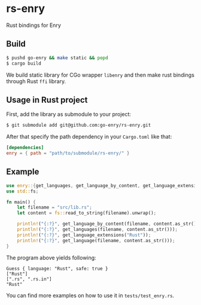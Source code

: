 # rs-enry
Rust bindings for Enry

## Build

```bash
$ pushd go-enry && make static && popd
$ cargo build
```

We build static library for CGo wrapper `libenry` and then make rust bindings through Rust `ffi` library.

## Usage in Rust project

First, add the library as submodule to your project:

```bash
$ git submodule add git@github.com:go-enry/rs-enry.git
```

After that specify the path dependency in your `Cargo.toml` like that:

```toml
[dependencies]
enry = { path = "path/to/submodule/rs-enry/" }
```

## Example

```rust
use enry::{get_languages, get_language_by_content, get_language_extensions, get_language};
use std::fs;

fn main() {
    let filename = "src/lib.rs";
    let content = fs::read_to_string(filename).unwrap();

    println!("{:?}", get_language_by_content(filename, content.as_str()));
    println!("{:?}", get_languages(filename, content.as_str()));
    println!("{:?}", get_language_extensions("Rust"));
    println!("{:?}", get_language(filename, content.as_str()));
}
```

The program above yields following:

```text
Guess { language: "Rust", safe: true }
["Rust"]
[".rs", ".rs.in"]
"Rust"
```

You can find more examples on how to use it in `tests/test_enry.rs`.